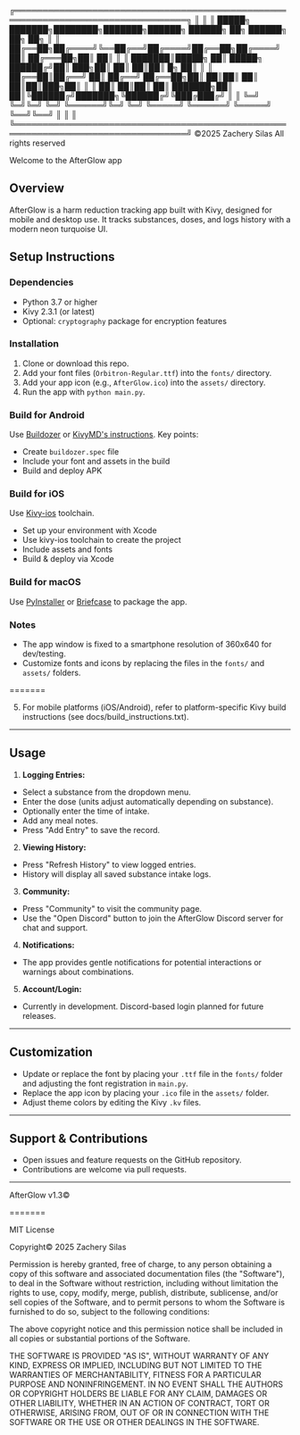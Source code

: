 ╔═════════════════════════════════════════════════════════════════════════════════╗
║                                                                                 ║
║   █████╗ ███████╗████████╗███████╗██████╗  ██████╗ ██╗      ██████╗ ██╗    ██╗  ║
║  ██╔══██╗██╔════╝╚══██╔══╝██╔════╝██╔══██╗██╔════╝ ██║     ██╔═══██╗██║    ██║  ║
║  ███████║█████╗     ██║   █████╗  ██████╔╝██║  ███╗██║     ██║   ██║██║ █╗ ██║  ║
║  ██╔══██║██╔══╝     ██║   ██╔══╝  ██╔══██╗██║   ██║██║     ██║   ██║██║███╗██║  ║
║  ██║  ██║██║        ██║   ███████╗██║  ██║╚██████╔╝███████╗╚██████╔╝╚███╔███╔╝  ║
║  ╚═╝  ╚═╝╚═╝        ╚═╝   ╚══════╝╚═╝  ╚═╝ ╚═════╝ ╚══════╝ ╚═════╝  ╚══╝╚══╝   ║
║                                                                                 ║
╚═════════════════════════════════════════════════════════════════════════════════╝
                                                              ©2025 Zachery Silas
                                                              All rights reserved

Welcome to the AfterGlow app

## Overview
AfterGlow is a harm reduction tracking app built with Kivy, designed for mobile and desktop use. It tracks substances, doses, and logs history with a modern neon turquoise UI.

## Setup Instructions

### Dependencies
- Python 3.7 or higher
- Kivy 2.3.1 (or latest)
- Optional: `cryptography` package for encryption features

### Installation
1. Clone or download this repo.
2. Add your font files (`Orbitron-Regular.ttf`) into the `fonts/` directory.
3. Add your app icon (e.g., `AfterGlow.ico`) into the `assets/` directory.
4. Run the app with `python main.py`.

### Build for Android
Use [Buildozer](https://buildozer.readthedocs.io/en/latest/) or [KivyMD's instructions](https://kivy.org/doc/stable/guide/packaging-android.html). Key points:
- Create `buildozer.spec` file
- Include your font and assets in the build
- Build and deploy APK

### Build for iOS
Use [Kivy-ios](https://github.com/kivy/kivy-ios) toolchain.
- Set up your environment with Xcode
- Use kivy-ios toolchain to create the project
- Include assets and fonts
- Build & deploy via Xcode

### Build for macOS
Use [PyInstaller](https://pyinstaller.readthedocs.io/en/stable/) or [Briefcase](https://briefcase.readthedocs.io/en/latest/) to package the app.

### Notes
- The app window is fixed to a smartphone resolution of 360x640 for dev/testing.
- Customize fonts and icons by replacing the files in the `fonts/` and `assets/` folders.

=======


5. For mobile platforms (iOS/Android), refer to platform-specific Kivy build instructions (see docs/build_instructions.txt).

---

Usage
-----

1. **Logging Entries:**
- Select a substance from the dropdown menu.
- Enter the dose (units adjust automatically depending on substance).
- Optionally enter the time of intake.
- Add any meal notes.
- Press "Add Entry" to save the record.

2. **Viewing History:**
- Press "Refresh History" to view logged entries.
- History will display all saved substance intake logs.

3. **Community:**
- Press "Community" to visit the community page.
- Use the "Open Discord" button to join the AfterGlow Discord server for chat and support.

4. **Notifications:**
- The app provides gentle notifications for potential interactions or warnings about combinations.

5. **Account/Login:**
- Currently in development. Discord-based login planned for future releases.

---

Customization
-------------

- Update or replace the font by placing your `.ttf` file in the `fonts/` folder and adjusting the font registration in `main.py`.
- Replace the app icon by placing your `.ico` file in the `assets/` folder.
- Adjust theme colors by editing the Kivy `.kv` files.

---

Support & Contributions
-----------------------

- Open issues and feature requests on the GitHub repository.
- Contributions are welcome via pull requests.

---

AfterGlow v1.3©


=======

MIT License

Copyright© 2025 Zachery Silas

Permission is hereby granted, free of charge, to any person obtaining a copy
of this software and associated documentation files (the "Software"), to deal
in the Software without restriction, including without limitation the rights
to use, copy, modify, merge, publish, distribute, sublicense, and/or sell
copies of the Software, and to permit persons to whom the Software is
furnished to do so, subject to the following conditions:

The above copyright notice and this permission notice shall be included in all
copies or substantial portions of the Software.

THE SOFTWARE IS PROVIDED "AS IS", WITHOUT WARRANTY OF ANY KIND, EXPRESS OR
IMPLIED, INCLUDING BUT NOT LIMITED TO THE WARRANTIES OF MERCHANTABILITY,
FITNESS FOR A PARTICULAR PURPOSE AND NONINFRINGEMENT. IN NO EVENT SHALL THE
AUTHORS OR COPYRIGHT HOLDERS BE LIABLE FOR ANY CLAIM, DAMAGES OR OTHER
LIABILITY, WHETHER IN AN ACTION OF CONTRACT, TORT OR OTHERWISE, ARISING FROM,
OUT OF OR IN CONNECTION WITH THE SOFTWARE OR THE USE OR OTHER DEALINGS IN THE
SOFTWARE.
